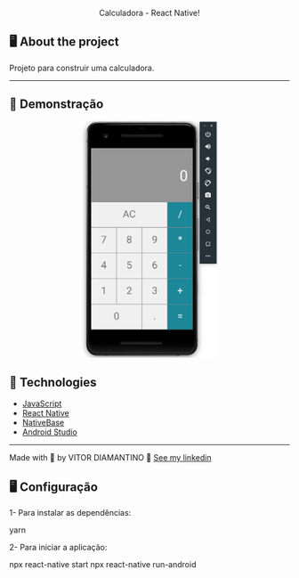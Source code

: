 <p align="center">Calculadora - React Native!</p>


## 🖥️ About the project

Projeto para construir uma calculadora.

---
## 🥳 Demonstração

<div align="center" >
  <img src="https://github.com/vsdiaman/calculator/blob/main/src/components/images/project.png" alt="demo-web" height="425">
</div>


## 🚀 Technologies

- [JavaScript](https://www.javascript.com/)
- [React Native](https://reactnative.dev/)
- [NativeBase](https://docs.nativebase.io/next/input)
- [Android Studio](https://developer.android.com/?hl=pt)



---
Made with 💜 by VITOR DIAMANTINO 👋 [See my linkedin](https://www.linkedin.com/in/vitordiamantino/)
<br>

## 🖥️ Configuração
1- Para instalar as dependências:

yarn

2- Para iniciar a aplicação:

npx react-native start
npx react-native run-android
